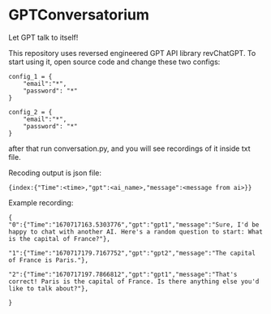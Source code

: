 # GPTConversatorium
Let GPT talk to itself!

This repository uses reversed engineered GPT API library revChatGPT. To start using it, open source code and change these two configs:

```
config_1 = {
    "email":"*",
    "password": "*"
}

config_2 = {
    "email":"*",
    "password": "*"
}
```

after that run conversation.py, and you will see recordings of it inside txt file.

Recoding output is json file: 
```
{index:{"Time":<time>,"gpt":<ai_name>,"message":<message from ai>}}
```

Example recording:
```
{
"0":{"Time":"1670717163.5303776","gpt":"gpt1","message":"Sure, I'd be happy to chat with another AI. Here's a random question to start: What is the capital of France?"},

"1":{"Time":"1670717179.7167752","gpt":"gpt2","message":"The capital of France is Paris."},

"2":{"Time":"1670717197.7866812","gpt":"gpt1","message":"That's correct! Paris is the capital of France. Is there anything else you'd like to talk about?"},

}
```